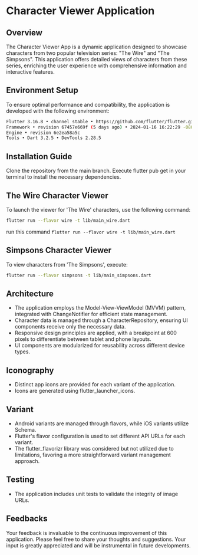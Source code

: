 # Character Viewer Application

## Overview

The Character Viewer App is a dynamic application designed to showcase characters from two popular television series: "The Wire" and "The Simpsons". This application offers detailed views of characters from these series, enriching the user experience with comprehensive information and interactive features.

## Environment Setup

To ensure optimal performance and compatibility, the application is developed with the following environment:

```bash
Flutter 3.16.8 • channel stable • https://github.com/flutter/flutter.git
Framework • revision 67457e669f (5 days ago) • 2024-01-16 16:22:29 -0800
Engine • revision 6e2ea58a5c
Tools • Dart 3.2.5 • DevTools 2.28.5
```

## Installation Guide

Clone the repository from the main branch.
Execute flutter pub get in your terminal to install the necessary dependencies.

## The Wire Character Viewer

To launch the viewer for 'The Wire' characters, use the following command:

```bash
flutter run --flavor wire -t lib/main_wire.dart
```

run this command `flutter run --flavor wire -t lib/main_wire.dart`

## Simpsons Character Viewer

To view characters from 'The Simpsons', execute:

```bash
flutter run --flavor simpsons -t lib/main_simpsons.dart
```

## Architecture

- The application employs the Model-View-ViewModel (MVVM) pattern, integrated with ChangeNotifier for efficient state management.
- Character data is managed through a CharacterRepository, ensuring UI components receive only the necessary data.
- Responsive design principles are applied, with a breakpoint at 600 pixels to differentiate between tablet and phone layouts.
- UI components are modularized for reusability across different device types.

## Iconography

- Distinct app icons are provided for each variant of the application.
- Icons are generated using flutter_launcher_icons.

## Variant

- Android variants are managed through flavors, while iOS variants utilize Schema.
- Flutter's flavor configuration is used to set different API URLs for each variant.
- The flutter_flavorizr library was considered but not utilized due to limitations, favoring a more straightforward variant management approach.

## Testing

- The application includes unit tests to validate the integrity of image URLs.

## Feedbacks

Your feedback is invaluable to the continuous improvement of this application. Please feel free to share your thoughts and suggestions. Your input is greatly appreciated and will be instrumental in future developments.